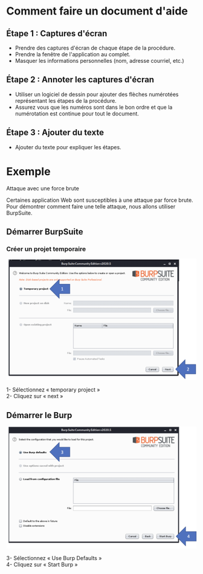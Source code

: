 # Comment faire un document d'aide  

## Étape 1 : Captures d'écran  

- Prendre des captures d'écran de chaque étape de la procédure.  
- Prendre la fenêtre de l'application au complet.  
- Masquer les informations personnelles (nom, adresse courriel, etc.)  

## Étape 2 : Annoter les captures d'écran  

- Utiliser un logiciel de dessin pour ajouter des flèches numérotées représentant les étapes de la procédure.  
- Assurez vous que les numéros sont dans le bon ordre et que la numérotation est continue pour tout le document.  

## Étape 3 : Ajouter du texte

- Ajouter du texte pour expliquer les étapes.  

# Exemple  

Attaque avec une force brute

Certaines application Web sont susceptibles à une attaque par force brute. Pour démontrer comment faire une telle attaque, nous allons utiliser BurpSuite.

## Démarrer BurpSuite

### Créer un projet temporaire  

![Créer un projet temporaire](images/burpsuite-1.png)  

1- Sélectionnez « temporary project »  
2- Cliquez sur « next »  

## Démarrer le Burp  

![Démarrer le Burp](images/burpsuite-2.png)  

3- Sélectionnez « Use Burp Defaults »  
4- Cliquez sur « Start Burp »  



